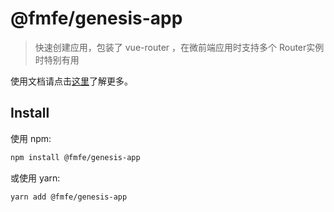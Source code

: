 # @fmfe/genesis-app
> 快速创建应用，包装了 vue-router ，在微前端应用时支持多个 Router实例时特别有用

使用文档请点击[这里](https://fmfe.github.io/genesis-docs/app/)了解更多。

## Install

使用 npm:

```sh
npm install @fmfe/genesis-app
```

或使用 yarn:

```sh
yarn add @fmfe/genesis-app
```

